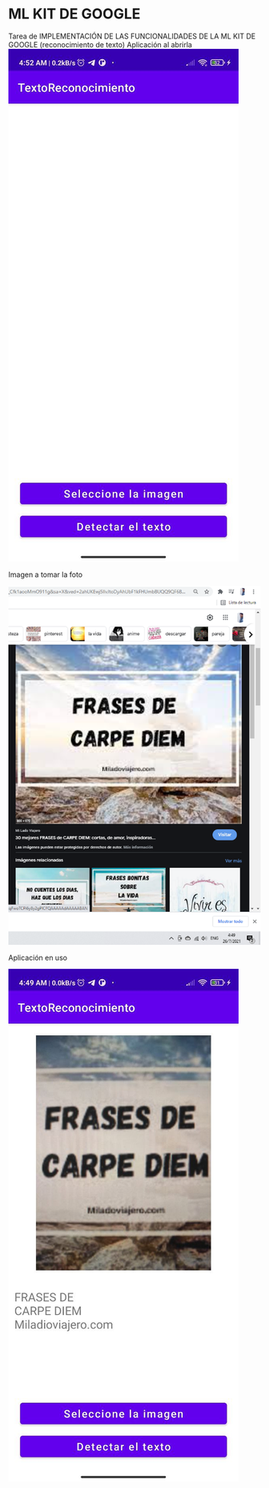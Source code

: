 # ML KIT DE GOOGLE
Tarea de IMPLEMENTACIÓN DE LAS FUNCIONALIDADES DE LA ML KIT DE GOOGLE (reconocimiento de texto)
Aplicación al abrirla
![](https://github.com/vgguillen/firebasetextreconocimiento/blob/master/Reconocimiento%20de%20texto/2.jpg)

Imagen a tomar la foto

![](https://github.com/vgguillen/firebasetextreconocimiento/blob/master/Reconocimiento%20de%20texto/img.png)

Aplicación en uso

![](https://github.com/vgguillen/firebasetextreconocimiento/blob/master/Reconocimiento%20de%20texto/1.jpg)
